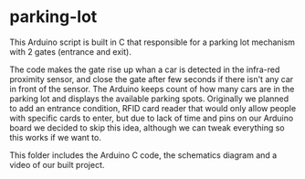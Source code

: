 # parking-lot

This Arduino script is built in C that responsible for a parking lot mechanism with 2 gates (entrance and exit).

The code makes the gate rise up whan a car is detected in the infra-red proximity sensor,
and close the gate after few seconds if there isn't any car in front of the sensor.
The Arduino keeps count of how many cars are in the parking lot and displays the available parking spots.
Originally we planned to add an entrance condition, RFID card reader that would only allow people with specific cards to enter,
but due to lack of time and pins on our Arduino board we decided to skip this idea, although we can tweak everything so this works if we want to.

This folder includes the Arduino C code, the schematics diagram and a video of our built project.
